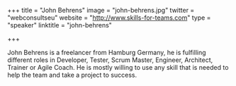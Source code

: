 +++
title = "John Behrens"
image = "john-behrens.jpg"
twitter = "webconsultseu"
website = "http://www.skills-for-teams.com"
type = "speaker"
linktitle = "john-behrens"

+++

John Behrens is a freelancer from Hamburg Germany, he is fulfilling different roles in Developer, Tester, Scrum Master, Engineer, Architect, Trainer or Agile Coach. He is mostly willing to use any skill that is needed to help the team and take a project to success.

